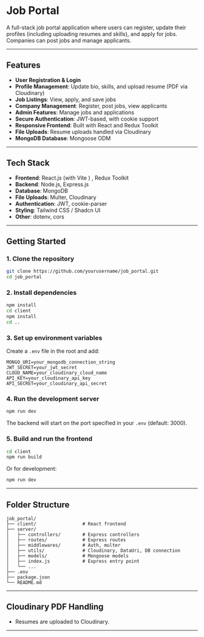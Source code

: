 # Job Portal

A full-stack job portal application where users can register, update their profiles (including uploading resumes and skills), and apply for jobs. Companies can post jobs and manage applicants.

---

## Features

- **User Registration & Login**
- **Profile Management**: Update bio, skills, and upload resume (PDF via Cloudinary)
- **Job Listings**: View, apply, and save jobs
- **Company Management**: Register, post jobs, view applicants
- **Admin Features**: Manage jobs and applications
- **Secure Authentication**: JWT-based, with cookie support
- **Responsive Frontend**: Built with React and Redux Toolkit
- **File Uploads**: Resume uploads handled via Cloudinary
- **MongoDB Database**: Mongoose ODM

---

## Tech Stack

- **Frontend**: React.js (with Vite ) , Redux Toolkit 
- **Backend**: Node.js, Express.js
- **Database**: MongoDB
- **File Uploads**: Multer, Cloudinary
- **Authentication**: JWT, cookie-parser
- **Styling**: Tailwind CSS / Shadcn UI 
- **Other**: dotenv, cors

---

## Getting Started

### 1. Clone the repository

```sh
git clone https://github.com/yourusername/job_portal.git
cd job_portal
```

### 2. Install dependencies

```sh
npm install
cd client
npm install
cd ..
```

### 3. Set up environment variables

Create a `.env` file in the root and add:

```
MONGO_URI=your_mongodb_connection_string
JWT_SECRET=your_jwt_secret
CLOUD_NAME=your_cloudinary_cloud_name
API_KEY=your_cloudinary_api_key
API_SECRET=your_cloudinary_api_secret
```

### 4. Run the development server

```sh
npm run dev
```

The backend will start on the port specified in your `.env` (default: 3000).

### 5. Build and run the frontend

```sh
cd client
npm run build
```
Or for development:
```sh
npm run dev
```

---

## Folder Structure

```
job_portal/
├── client/                 # React frontend
├── server/
│   ├── controllers/        # Express controllers
│   ├── routes/             # Express routes
│   ├── middlewares/        # Auth, multer
│   ├── utils/              # Cloudinary, DataUri, DB connection
│   ├── models/             # Mongoose models
│   ├── index.js            # Express entry point
│   └── ...                 
├── .env
├── package.json
└── README.md
```

---

## Cloudinary PDF Handling

- Resumes are uploaded to Cloudinary.

---

